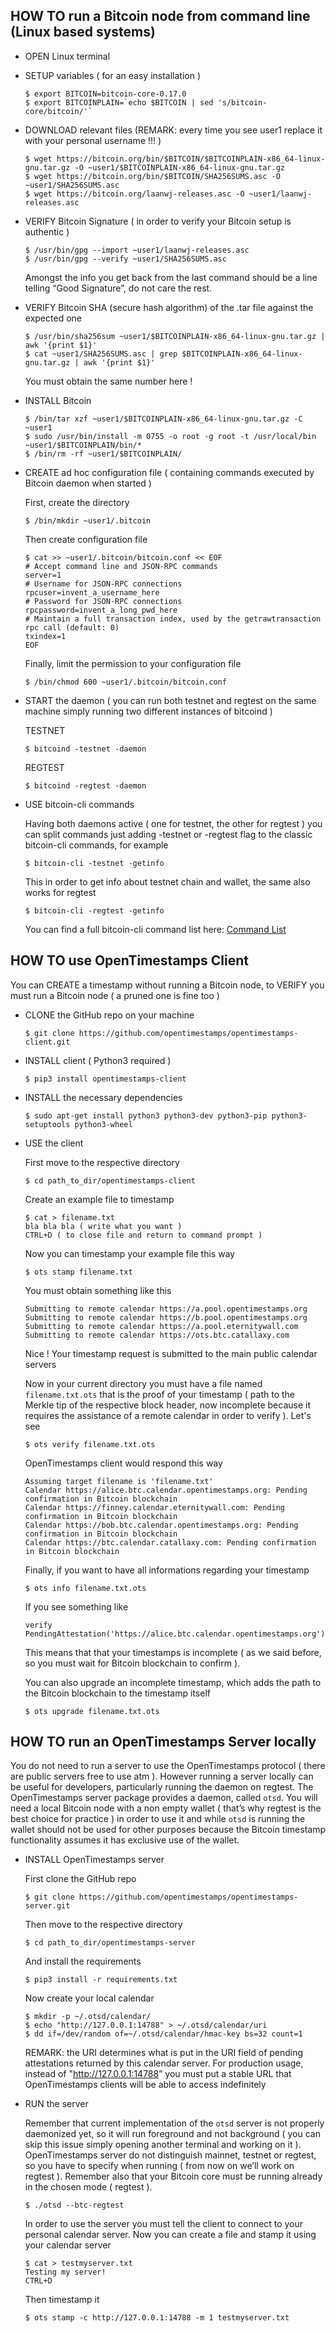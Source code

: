## HOW TO run a Bitcoin node from command line (Linux based systems)

- OPEN Linux terminal

- SETUP variables ( for an easy installation )

  ```
  $ export BITCOIN=bitcoin-core-0.17.0
  $ export BITCOINPLAIN=`echo $BITCOIN | sed 's/bitcoin-core/bitcoin/'`
  ```

- DOWNLOAD relevant files (REMARK: every time you see user1 replace it with your personal username !!! )

  ```
  $ wget https://bitcoin.org/bin/$BITCOIN/$BITCOINPLAIN-x86_64-linux-gnu.tar.gz -O ~user1/$BITCOINPLAIN-x86_64-linux-gnu.tar.gz
  $ wget https://bitcoin.org/bin/$BITCOIN/SHA256SUMS.asc -O ~user1/SHA256SUMS.asc
  $ wget https://bitcoin.org/laanwj-releases.asc -O ~user1/laanwj-releases.asc
  ```

- VERIFY Bitcoin Signature ( in order to verify your Bitcoin setup is authentic )

  ```
  $ /usr/bin/gpg --import ~user1/laanwj-releases.asc
  $ /usr/bin/gpg --verify ~user1/SHA256SUMS.asc
  ```

  Amongst the info you get back from the last command should be a line telling “Good Signature”, do not care the rest.

- VERIFY Bitcoin SHA (secure hash algorithm) of the .tar file against the expected one

  ```
  $ /usr/bin/sha256sum ~user1/$BITCOINPLAIN-x86_64-linux-gnu.tar.gz | awk '{print $1}'
  $ cat ~user1/SHA256SUMS.asc | grep $BITCOINPLAIN-x86_64-linux-gnu.tar.gz | awk '{print $1}'
  ```

  You must obtain the same number here !

- INSTALL Bitcoin

  ```
  $ /bin/tar xzf ~user1/$BITCOINPLAIN-x86_64-linux-gnu.tar.gz -C ~user1
  $ sudo /usr/bin/install -m 0755 -o root -g root -t /usr/local/bin ~user1/$BITCOINPLAIN/bin/*
  $ /bin/rm -rf ~user1/$BITCOINPLAIN/
  ```

- CREATE ad hoc configuration file ( containing commands executed by Bitcoin daemon when started )

  First, create the directory

  ```
  $ /bin/mkdir ~user1/.bitcoin
  ```

  Then create configuration file

  ```
  $ cat >> ~user1/.bitcoin/bitcoin.conf << EOF
  # Accept command line and JSON-RPC commands
  server=1
  # Username for JSON-RPC connections
  rpcuser=invent_a_username_here
  # Password for JSON-RPC connections
  rpcpassword=invent_a_long_pwd_here
  # Maintain a full transaction index, used by the getrawtransaction rpc call (default: 0)
  txindex=1
  EOF
  ```

  Finally, limit the permission to your configuration file

  ```
  $ /bin/chmod 600 ~user1/.bitcoin/bitcoin.conf
  ```

- START the daemon ( you can run both testnet and regtest on the same machine simply running two different instances of bitcoind )

  TESTNET

  ```
  $ bitcoind -testnet -daemon
  ```

  REGTEST

  ```
  $ bitcoind -regtest -daemon
  ```

- USE bitcoin-cli commands

  Having both daemons active ( one for testnet, the other for regtest ) you can split commands just adding -testnet or -regtest flag to the classic bitcoin-cli commands, for example

  ```
  $ bitcoin-cli -testnet -getinfo
  ```

  This in order to get info about testnet chain and wallet, the same also works for regtest

  ```
  $ bitcoin-cli -regtest -getinfo
  ```

  You can find a full bitcoin-cli command list here: [Command List](<https://en.bitcoin.it/wiki/Original_Bitcoin_client/API_calls_list>)


## HOW TO use OpenTimestamps Client

You can CREATE a timestamp without running a Bitcoin node, to VERIFY you must run a Bitcoin node ( a pruned one is fine too )

- CLONE the GitHub repo on your machine

  ```
  $ git clone https://github.com/opentimestamps/opentimestamps-client.git
  ```

- INSTALL client ( Python3 required )

  ```
  $ pip3 install opentimestamps-client
  ```

- INSTALL the necessary dependencies

  ```
  $ sudo apt-get install python3 python3-dev python3-pip python3-setuptools python3-wheel
  ```

- USE the client

  First move to the respective directory

  ```
  $ cd path_to_dir/opentimestamps-client
  ```

  Create an example file to timestamp

  ```
  $ cat > filename.txt
  bla bla bla ( write what you want )
  CTRL+D ( to close file and return to command prompt )
  ```

  Now you can timestamp your example file this way

  ```
  $ ots stamp filename.txt
  ```

  You must obtain something like this

  ```
  Submitting to remote calendar https://a.pool.opentimestamps.org
  Submitting to remote calendar https://b.pool.opentimestamps.org
  Submitting to remote calendar https://a.pool.eternitywall.com
  Submitting to remote calendar https://ots.btc.catallaxy.com
  ```

  Nice ! Your timestamp request is submitted to the main public calendar servers

  Now in your current directory you must have a file named `filename.txt.ots` that is the proof of your timestamp ( path to the Merkle tip of the respective block header, now incomplete because it requires the assistance of a remote calendar in order to verify ). Let's see

  ```
  $ ots verify filename.txt.ots
  ```

  OpenTimestamps client would respond this way

  ```
  Assuming target filename is 'filename.txt'
  Calendar https://alice.btc.calendar.opentimestamps.org: Pending confirmation in Bitcoin blockchain
  Calendar https://finney.calendar.eternitywall.com: Pending confirmation in Bitcoin blockchain
  Calendar https://bob.btc.calendar.opentimestamps.org: Pending confirmation in Bitcoin blockchain
  Calendar https://btc.calendar.catallaxy.com: Pending confirmation in Bitcoin blockchain
  ```

  Finally, if you want to have all informations regarding your timestamp

  ```
  $ ots info filename.txt.ots
  ```

  If you see something like

  ```
  verify PendingAttestation('https://alice.btc.calendar.opentimestamps.org')
  ```

  This means that that your timestamps is incomplete ( as we said before, so you must wait for Bitcoin blockchain to confirm ).

  You can also upgrade an incomplete timestamp, which adds the path to the Bitcoin blockchain to the timestamp itself

  ```
  $ ots upgrade filename.txt.ots
  ```


## HOW TO run an OpenTimestamps Server locally

You do not need to run a server to use the OpenTimestamps protocol ( there are public servers free to use atm ). However running a server locally can be useful for developers, particularly running the daemon on regtest. The OpenTimestamps server package provides a daemon, called `otsd`. You will need a local Bitcoin node with a non empty wallet ( that’s why regtest is the best choice for practice ) in order to use it and while `otsd` is running the wallet should not be used for other purposes because the Bitcoin timestamp functionality assumes it has exclusive use of the wallet. 

- INSTALL OpenTimestamps server

  First clone the GitHub repo

  ```
  $ git clone https://github.com/opentimestamps/opentimestamps-server.git
  ```

  Then move to the respective directory

  ```
  $ cd path_to_dir/opentimestamps-server
  ```

  And install the requirements

  ```
  $ pip3 install -r requirements.txt
  ```

  Now create your local calendar

  ```
  $ mkdir -p ~/.otsd/calendar/
  $ echo "http://127.0.0.1:14788" > ~/.otsd/calendar/uri
  $ dd if=/dev/random of=~/.otsd/calendar/hmac-key bs=32 count=1
  ```

  REMARK: the URI determines what is put in the URI field of pending attestations returned by this calendar server. For production usage, instead of  "<http://127.0.0.1:14788>” you must put a stable URL that OpenTimestamps clients will be able to access indefinitely

- RUN the server

  Remember that current implementation of the `otsd` server is not properly daemonized yet, so it will run foreground and not background ( you can skip this issue simply opening another terminal and working on it ). OpenTimestamps server do not distinguish mainnet, testnet or regtest, so you have to specify when running ( from now on we’ll work on regtest ). Remember also that your Bitcoin core must be running already in the chosen mode ( regtest ).

  ```
  $ ./otsd --btc-regtest
  ```

  In order to use the server you must tell the client to connect to your personal calendar server. Now you can create a file and stamp it using your calendar server

  ```
  $ cat > testmyserver.txt
  Testing my server!
  CTRL+D
  ```

  Then timestamp it

  ```
  $ ots stamp -c http://127.0.0.1:14788 -m 1 testmyserver.txt
  ```


